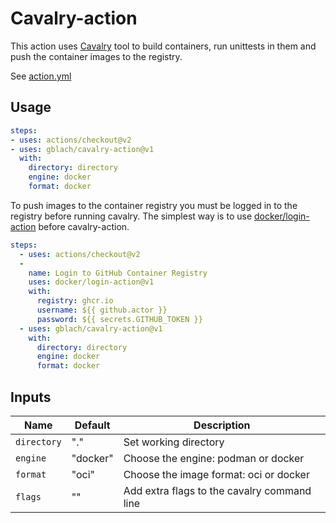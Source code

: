 # Cavalry-action

This action uses [Cavalry](https://github.com/gblach/cavalry) tool
to build containers, run unittests in them and push the container images to the registry.

See [action.yml](action.yml)

## Usage

```yaml
steps:
- uses: actions/checkout@v2
- uses: gblach/cavalry-action@v1
  with:
    directory: directory
    engine: docker
    format: docker
```

To push images to the container registry you must be logged in to the registry before running cavalry.
The simplest way is to use [docker/login-action](https://github.com/marketplace/actions/docker-login)
before cavalry-action.

```yaml
steps:
  - uses: actions/checkout@v2
  -
    name: Login to GitHub Container Registry
    uses: docker/login-action@v1
    with:
      registry: ghcr.io
      username: ${{ github.actor }}
      password: ${{ secrets.GITHUB_TOKEN }}
  - uses: gblach/cavalry-action@v1
    with:
      directory: directory
      engine: docker
      format: docker
```

## Inputs

| Name | Default | Description |
| ---- | ------- | ----------- |
| `directory` | "." | Set working directory |
| `engine` | "docker" | Choose the engine: podman or docker |
| `format` | "oci" | Choose the image format: oci or docker |
| `flags` | "" | Add extra flags to the cavalry command line |

